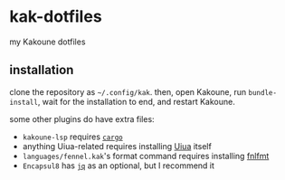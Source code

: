 # kak-dotfiles

my Kakoune dotfiles

## installation

clone the repository as `~/.config/kak`. then, open Kakoune, run `bundle-install`, wait for the installation to end, and restart Kakoune.

some other plugins do have extra files:

- `kakoune-lsp` requires [`cargo`](https://www.rust-lang.org/learn/get-started)
- anything Uiua-related requires installing [Uiua](https://uiua.org) itself
- `languages/fennel.kak`'s format command requires installing [fnlfmt](https://git.sr.ht/~technomancy/fnlfmt)
- `Encapsul8` has [`jq`](https://github.com/jqlang/jq) as an optional, but I recommend it
